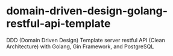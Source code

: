 # domain-driven-design-golang-restful-api-template
DDD (Domain Driven Design) Template server restful API (Clean Architecture) with Golang, Gin Framework, and PostgreSQL
